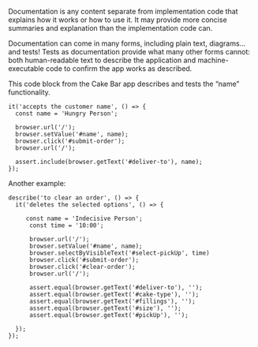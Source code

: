 Documentation is any content separate from implementation code that explains how it works or how to use it. It may provide more concise summaries and explanation than the implementation code can.

Documentation can come in many forms, including plain text, diagrams…and tests! Tests as documentation provide what many other forms cannot: both human-readable text to describe the application and machine-executable code to confirm the app works as described.

This code block from the Cake Bar app describes and tests the “name” functionality.

```
it('accepts the customer name', () => {
  const name = 'Hungry Person';
 
  browser.url('/');
  browser.setValue('#name', name);
  browser.click('#submit-order');
  browser.url('/');
 
  assert.include(browser.getText('#deliver-to'), name);
});
```
Another example: 

```
describe('to clear an order', () => {
  it('deletes the selected options', () => {
  
     const name = 'Indecisive Person';
      const time = '10:00';
 
      browser.url('/');
      browser.setValue('#name', name);
      browser.selectByVisibleText('#select-pickUp', time)
      browser.click('#submit-order');
      browser.click('#clear-order');
      browser.url('/');
 
      assert.equal(browser.getText('#deliver-to'), '');
      assert.equal(browser.getText('#cake-type'), '');
      assert.equal(browser.getText('#fillings'), '');
      assert.equal(browser.getText('#size'), '');
      assert.equal(browser.getText('#pickUp'), '');
 
  });
});
```
